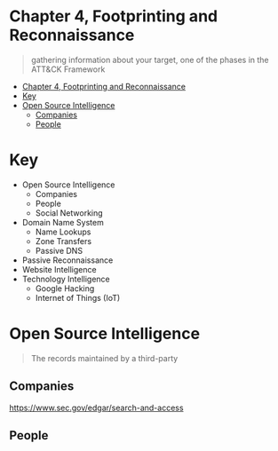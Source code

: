 # Chapter 4, Footprinting and Reconnaissance
> gathering information about your target, one of the phases in the ATT&CK Framework

- [Chapter 4, Footprinting and Reconnaissance](#chapter-4-footprinting-and-reconnaissance)
- [Key](#key)
- [Open Source Intelligence](#open-source-intelligence)
  - [Companies](#companies)
  - [People](#people)

# Key
- Open Source Intelligence
  - Companies
  - People
  - Social Networking
- Domain Name System
  - Name Lookups
  - Zone Transfers
  - Passive DNS
- Passive Reconnaissance
- Website Intelligence
- Technology Intelligence
  - Google Hacking
  - Internet of Things (IoT)

# Open Source Intelligence
> The records maintained by a third-party

## Companies

https://www.sec.gov/edgar/search-and-access

## People